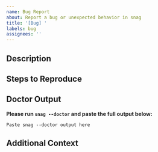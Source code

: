 ```yaml
---
name: Bug Report
about: Report a bug or unexpected behavior in snag
title: '[Bug] '
labels: bug
assignees: ''
---
```


## Description

<!-- Describe the bug you're experiencing. Include what you expected to happen and what actually happened. -->



## Steps to Reproduce

<!-- List the steps to reproduce the issue -->



## Doctor Output

**Please run `snag --doctor` and paste the full output below:**

```
Paste snag --doctor output here
```

## Additional Context

<!-- Any other context, screenshots, logs, or relevant information -->


